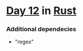# [Day 12](https://adventofcode.com/2021/day/12) in [Rust](https://www.rust-lang.org/)

### Additional dependecies
* "regex"